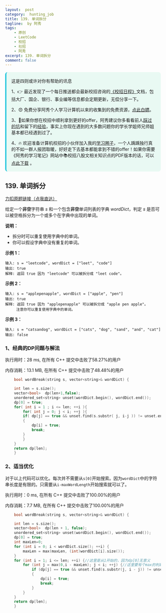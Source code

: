 ```yaml
---
layout:  post
category:  hunting_job
title: 139. 单词拆分
tagline:  by 阿秀
tags:
    - 原创
    - LeetCode
    - 校招
    - 社招
    - 阿秀
excerpt: 139. 单词拆分
comment: false
---
```






<div style="border-color: #24C6DC;
            background-color: #e9f9f3;         
            margin: 1rem 0;
        padding: .25rem 1rem;
        border-left-width: .3rem;
        border-left-style: solid;
        border-radius: .5rem;
        color: inherit;">
  <p>这是四则或许对你有帮助的讯息</p>
  <p>1、👉 最近发现了一个每日推送都会最新校招咨询的<a style="text-decoration: underline" href="https://flowus.cn/ee50d5eb-3cd5-4f74-880e-95b215dd4ff2" target="_blank">《校招日程》</a>文档，包括大厂、国企、银行、事业编等信息都会定期更新，无偿分享一下。</p>  
  <p>2、😍
    免费分享阿秀个人学习计算机以来的收集到的免费资源，<a style="text-decoration: underline" href="/notes/07-resources/01-free/01-introduce.html" target="_blank">点此白嫖</a>。
  </p>
  <p>3、🚀如果你想在校招中顺利拿到更好的offer，阿秀建议你多看看前人<a style="text-decoration: underline" href="https://www.yuque.com/tuobaaxiu/httmmc/npg1k81zeq4wfpyz" target="_blank">踩过的坑</a>和留下的<a style="text-decoration: underline"  target="_blank" href="https://www.yuque.com/tuobaaxiu/httmmc/gge9ppd0mbu2d3dp">经验</a>，事实上你现在遇到的大多数问题你的学长学姐师兄师姐基本都已经遇到过了。
  </p>
  <p>4、🔥 欢迎准备计算机校招的小伙伴加入我的<a  style="text-decoration: underline" href="https://www.yuque.com/tuobaaxiu/httmmc/xg0otqvc17wfx4u9" target="_blank">学习圈子</a>，一个人踽踽独行真的不如一群人报团取暖，好好走下去基本都能拿到不错的offer！如果你需要《阿秀的学习笔记》网站中📚︎校招八股文相关知识点的PDF版本的话，可以<a style="text-decoration: underline" href="/notes/08-other/02-question.html#_5、如何下载阿秀的学习笔记内容pdf版本" target="_blank">点此下载</a> 。</p>   </div>




## 139. 单词拆分

[力扣原题链接（点我直达）](https://leetcode-cn.com/problems/word-break/)

给定一个**非空**字符串 *s* 和一个包含**非空**单词列表的字典 *wordDict*，判定 *s* 是否可以被空格拆分为一个或多个在字典中出现的单词。

**说明：**

- 拆分时可以重复使用字典中的单词。
- 你可以假设字典中没有重复的单词。

**示例 1：**

```
输入: s = "leetcode", wordDict = ["leet", "code"]
输出: true
解释: 返回 true 因为 "leetcode" 可以被拆分成 "leet code"。
```

**示例 2：**

```
输入: s = "applepenapple", wordDict = ["apple", "pen"]
输出: true
解释: 返回 true 因为 "applepenapple" 可以被拆分成 "apple pen apple"。
     注意你可以重复使用字典中的单词。
```

**示例 3：**

```
输入: s = "catsandog", wordDict = ["cats", "dog", "sand", "and", "cat"]
输出: false
```

### 1、经典的DP问题与解法

执行用时：28 ms, 在所有 C++ 提交中击败了58.27%的用户

内存消耗：13.1 MB, 在所有 C++ 提交中击败了48.48%的用户

~~~cpp
    bool wordBreak(string s, vector<string>& wordDict) {

    int len = s.size();
    vector<bool>  dp(len+1,false);
    unordered_set<string> unset(wordDict.begin(), wordDict.end());
    dp[0] = true;
    for( int i = 1 ; i <= len; ++i ){
        for( int j = 0; j < i; ++j ){
        if( dp[j] == true && unset.find(s.substr( j, i-j )) != unset.end())
        {
            dp[i] = true;
            break;
        }
        }
    }
    return dp[len];
    }
~~~





### 2、适当优化

对于以上代码可以优化。每次并不需要从`s[0]`开始搜索。因为`wordDict`中的字符串长度是有限的。只需要从`i-maxWordLength`开始搜索就可以了。



执行用时：0 ms, 在所有 C++ 提交中击败了100.00%的用户

内存消耗：7.7 MB, 在所有 C++ 提交中击败了100.00%的用户

~~~cpp
    bool wordBreak(string s, vector<string>& wordDict) {

	int len = s.size();
	vector<bool>  dp(len + 1, false);
	unordered_set<string> unset(wordDict.begin(), wordDict.end());
	dp[0] = true;
	int maxLen=0;
	for (int i = 0; i < wordDict.size(); ++i) {
		maxLen = max(maxLen, (int)wordDict[i].size());
	}
	for (int i = 1; i <= len; ++i) {//这里是从1开始的，因为dp[0]无意义
		for (int j = max(0,i - maxLen); j < i; ++j) {//这里要有个max的判断，可能在s中还没到最长的长度
			if (dp[j] == true && unset.find(s.substr(j, i - j)) != unset.end())
			{
				dp[i] = true;
				break;
			}
		}
	}
	return dp[len];
    }
~~~

<p id="我的单词拆分"></p>

